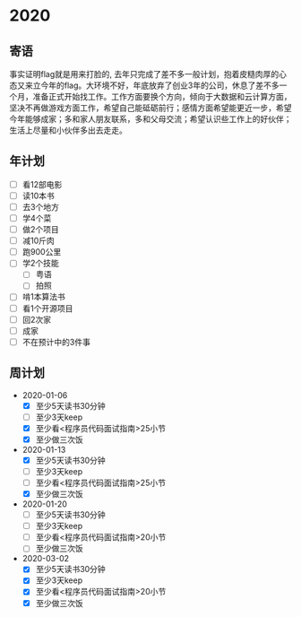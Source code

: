 # 2020

## 寄语

事实证明flag就是用来打脸的, 去年只完成了差不多一般计划，抱着皮糙肉厚的心态又来立今年的flag。大环境不好，年底放弃了创业3年的公司，休息了差不多一个月，准备正式开始找工作。工作方面要换个方向，倾向于大数据和云计算方面，坚决不再做游戏方面工作，希望自己能砥砺前行；感情方面希望能更近一步，希望今年能够成家；多和家人朋友联系，多和父母交流；希望认识些工作上的好伙伴；生活上尽量和小伙伴多出去走走。

## 年计划

+ [ ] 看12部电影
+ [ ] 读10本书
+ [ ] 去3个地方
+ [ ] 学4个菜
+ [ ] 做2个项目
+ [ ] 减10斤肉
+ [ ] 跑900公里
+ [ ] 学2个技能
  + [ ] 粤语
  + [ ] 拍照
+ [ ] 啃1本算法书
+ [ ] 看1个开源项目
+ [ ] 回2次家
+ [ ] 成家
+ [ ] 不在预计中的3件事

## 周计划

+ 2020-01-06
  + [x] 至少5天读书30分钟
  + [ ] 至少3天keep
  + [x] 至少看<程序员代码面试指南>25小节
  + [x] 至少做三次饭
+ 2020-01-13
  + [x] 至少5天读书30分钟
  + [ ] 至少3天keep
  + [ ] 至少看<程序员代码面试指南>25小节
  + [x] 至少做三次饭
+ 2020-01-20
  + [ ] 至少5天读书30分钟
  + [ ] 至少3天keep
  + [ ] 至少看<程序员代码面试指南>20小节
  + [ ] 至少做三次饭
+ 2020-03-02
  + [x] 至少5天读书30分钟
  + [x] 至少3天keep
  + [x] 至少看<程序员代码面试指南>20小节
  + [x] 至少做三次饭
